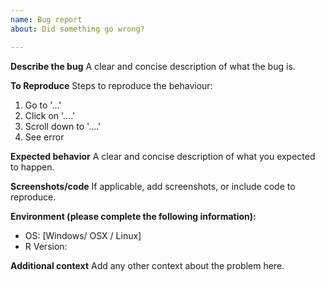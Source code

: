 ```yaml
---
name: Bug report
about: Did something go wrong?

---
```


**Describe the bug**
A clear and concise description of what the bug is.

**To Reproduce**
Steps to reproduce the behaviour:
1. Go to '...'
1. Click on '....'
1. Scroll down to '....'
1. See error

**Expected behavior**
A clear and concise description of what you expected to happen.

**Screenshots/code**
If applicable, add screenshots, or include code to reproduce.

**Environment (please complete the following information):**
 - OS: [Windows/ OSX / Linux]
 - R Version: 

**Additional context**
Add any other context about the problem here.
